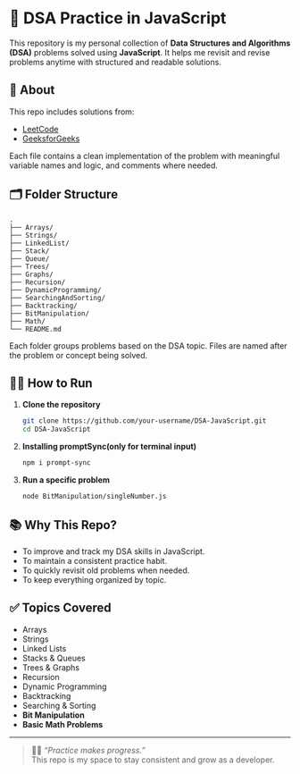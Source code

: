 
# 🧠 DSA Practice in JavaScript

This repository is my personal collection of **Data Structures and Algorithms (DSA)** problems solved using **JavaScript**. It helps me revisit and revise problems anytime with structured and readable solutions.

## 📌 About

This repo includes solutions from:
- [LeetCode](https://leetcode.com/)
- [GeeksforGeeks](https://www.geeksforgeeks.org/)

Each file contains a clean implementation of the problem with meaningful variable names and logic, and comments where needed.

## 🗂️ Folder Structure

```
.
├── Arrays/
├── Strings/
├── LinkedList/
├── Stack/
├── Queue/
├── Trees/
├── Graphs/
├── Recursion/
├── DynamicProgramming/
├── SearchingAndSorting/
├── Backtracking/
├── BitManipulation/
├── Math/
└── README.md
```

Each folder groups problems based on the DSA topic. Files are named after the problem or concept being solved.

## 🧑‍💻 How to Run

1. **Clone the repository**
   ```bash
   git clone https://github.com/your-username/DSA-JavaScript.git
   cd DSA-JavaScript
   ```
2. **Installing promptSync(only for terminal input)**
   ```bash
   npm i prompt-sync
   ```

3. **Run a specific problem**
   ```bash
   node BitManipulation/singleNumber.js
   ```

## 📚 Why This Repo?

- To improve and track my DSA skills in JavaScript.
- To maintain a consistent practice habit.
- To quickly revisit old problems when needed.
- To keep everything organized by topic.

## ✅ Topics Covered

- Arrays
- Strings
- Linked Lists
- Stacks & Queues
- Trees & Graphs
- Recursion
- Dynamic Programming
- Backtracking
- Searching & Sorting
- **Bit Manipulation**
- **Basic Math Problems**

---

> 🧘‍♂️ *“Practice makes progress.”*  
This repo is my space to stay consistent and grow as a developer.

